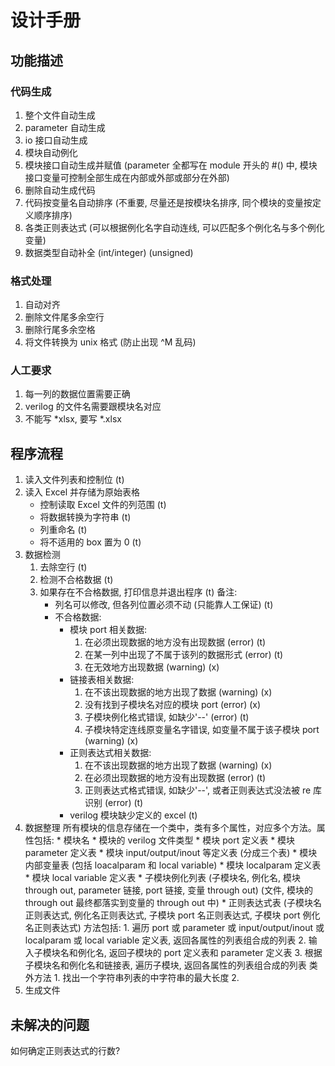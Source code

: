 # 设计手册
## 功能描述
### 代码生成
1. 整个文件自动生成
2. parameter 自动生成
3. io 接口自动生成
4. 模块自动例化
5. 模块接口自动生成并赋值 (parameter 全都写在 module 开头的 #() 中, 模块接口变量可控制全部生成在内部或外部或部分在外部)
6. 删除自动生成代码
7. 代码按变量名自动排序 (不重要, 尽量还是按模块名排序, 同个模块的变量按定义顺序排序)
8. 各类正则表达式 (可以根据例化名字自动连线, 可以匹配多个例化名与多个例化变量)
9. 数据类型自动补全 (int/integer) (unsigned)
### 格式处理
1. 自动对齐
2. 删除文件尾多余空行
3. 删除行尾多余空格
4. 将文件转换为 unix 格式 (防止出现 ^M 乱码)
### 人工要求
1. 每一列的数据位置需要正确
2. verilog 的文件名需要跟模块名对应
3. 不能写 *xlsx, 要写 *.xlsx

## 程序流程
1. 读入文件列表和控制位 (t)
2. 读入 Excel 并存储为原始表格
	* 控制读取 Excel 文件的列范围 (t)
	* 将数据转换为字符串 (t)
	* 列重命名 (t)
	* 将不适用的 box 置为 0 (t)
3. 数据检测
	1. 去除空行 (t)
	2. 检测不合格数据 (t)
	3. 如果存在不合格数据, 打印信息并退出程序 (t)
	备注:
		* 列名可以修改, 但各列位置必须不动 (只能靠人工保证) (t)
		* 不合格数据: 
			* 模块 port 相关数据:
				1. 在必须出现数据的地方没有出现数据 (error) (t)
				2. 在某一列中出现了不属于该列的数据形式 (error) (t)
				3. 在无效地方出现数据 (warning) (x)
			* 链接表相关数据:
				1. 在不该出现数据的地方出现了数据 (warning) (x)
				2. 没有找到子模块名对应的模块 port (error) (x)
				3. 子模块例化格式错误, 如缺少'--' (error) (t)
				4. 子模块特定连线原变量名字错误, 如变量不属于该子模块 port (warning) (x)
			* 正则表达式相关数据:
				1. 在不该出现数据的地方出现了数据 (warning) (x)
				2. 在必须出现数据的地方没有出现数据 (error) (t)
				2. 正则表达式格式错误, 如缺少'--', 或者正则表达式没法被 re 库识别 (error) (t)
			* verilog 模块缺少定义的 excel (t)
4. 数据整理
	所有模块的信息存储在一个类中，类有多个属性，对应多个方法。属性包括: 
		* 模块名
		* 模块的 verilog 文件类型
		* 模块 port 定义表
		* 模块 parameter 定义表
		* 模块 input/output/inout 等定义表 (分成三个表)
		* 模块内部变量表 (包括 loacalparam 和 local variable)
		* 模块 localparam 定义表
		* 模块 local variable 定义表
		* 子模块例化列表 (子模块名, 例化名, 模块 through out, parameter 链接, port 链接, 变量 through out) (文件, 模块的 through out 最终都落实到变量的 through out 中)
		* 正则表达式表 (子模块名正则表达式, 例化名正则表达式, 子模块 port 名正则表达式, 子模块 port 例化名正则表达式)
	方法包括: 
		1. 遍历 port 或 parameter 或 input/output/inout 或 localparam 或 local variable 定义表, 返回各属性的列表组合成的列表 
		2. 输入子模块名和例化名, 返回子模块的 port 定义表和 parameter 定义表
		3. 根据子模块名和例化名和链接表, 遍历子模块, 返回各属性的列表组合成的列表
	类外方法
		1. 找出一个字符串列表的中字符串的最大长度
		2. 
5. 生成文件

## 未解决的问题
如何确定正则表达式的行数?
